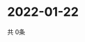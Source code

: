 # 2022-01-22
  共 0条

  <!-- BEGIN -->
  <!-- 最后更新时间Sat Jan 22 2022 13:07:16 GMT+0000 (Coordinated Universal Time) -->
  
  <!-- END -->
  
  